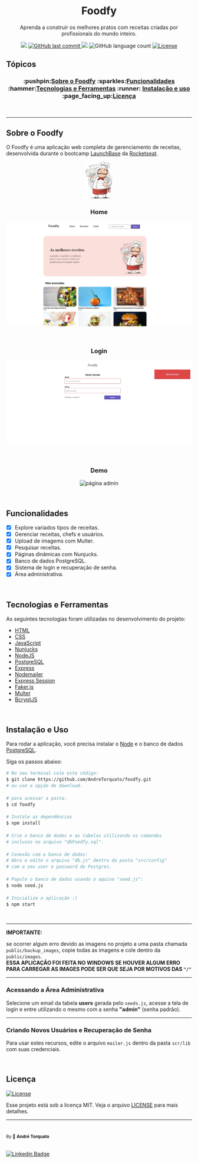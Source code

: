 <h1 align="center">
Foodfy
</h1>

<p align="center">Aprenda a construir os melhores pratos com receitas criadas por profissionais do mundo inteiro.</p>

<p align="center">
  <img src="https://img.shields.io/badge/status-CONCLUÍDO-FD951F?style=flat-square">
    <a href="https://github.com/AndreTorquato/foodfy/commits/master">
    <img alt="GitHub last commit" src="https://img.shields.io/github/last-commit/AndreTorquato/foodfy?color=FD951F&style=flat-square">
  </a>
    
  <img src="https://img.shields.io/badge/made%20by-ANDRE%20TORQUATO-FD951F?style=flat-square">
  <img alt="GitHub language count" src="https://img.shields.io/github/languages/count/andretorquato/foodfy?color=FD951F&style=flat-square">
  <a href="https://opensource.org/licenses/MIT">
    <img alt="License" src="https://img.shields.io/badge/license-MIT-FD951F?style=flat-square">
  </a>
</p>

## Tópicos 
<h3 align="center">
:pushpin:<a href="#sobre-o-foodfy">Sobre o Foodfy</a>
:sparkles:<a href="#funcionalidades">Funcionalidades</a> 
:hammer:<a href="#tecnologias-e-ferramentas">Tecnologias e Ferramentas</a>
:runner: <a href="#instalação-e-uso">Instalação e uso</a>
:page_facing_up:<a href="#licença">Licença</a>

</h3>

<br>

---

## Sobre o Foodfy


O Foodfy é uma aplicação web completa de gerenciamento de receitas, desenvolvida durante o bootcamp [LaunchBase](https://rocketseat.com.br) da [Rocketseat](https://rocketseat.com.br/).
<p align="center">
<img alt="Chef" title="#Chef" src="./public/screenshots/chef.png" height="100"/>
</p>

<h3 align="center">Home</h3>
<p align="center">
  <img src="./public/screenshots/home.jpg" alt="página principal">
</p>

<br>

<h3 align="center">Login</h3>
<p align="center">
  <img src="./public/screenshots/login.jpg" alt="página admin">
</p>
<br>
<h3 align="center">Demo</h3>
<p align="center">
  <img src="./public/screenshots/example.gif" alt="página admin">
</p>
<br>

## Funcionalidades

- [X] Explore variados tipos de receitas.
- [X] Gerenciar receitas, chefs e usuários.
- [X] Upload de imagems com Multer.
- [X] Pesquisar receitas.
- [X] Páginas dinâmicas com Nunjucks.
- [X] Banco de dados PostgreSQL.
- [X] Sistema de login e recuperação de senha.
- [X] Área administrativa.

<br>

## Tecnologias e Ferramentas
As seguintes tecnologias foram utilizadas no desenvolvimento do projeto:

- [HTML](https://devdocs.io/html/)
- [CSS](https://devdocs.io/css/)
- [JavaScript](https://devdocs.io/javascript/)
- [Nunjucks](https://mozilla.github.io/nunjucks/)
- [NodeJS](https://nodejs.org/en/)
- [PostgreSQL](https://www.postgresql.org/)
- [Express](https://expressjs.com/)
- [Nodemailer](https://nodemailer.com/about/)
- [Express Session](https://github.com/expressjs/session)
- [Faker.js](https://github.com/Marak/Faker.js)
- [Multer](https://github.com/expressjs/multer)
- [BcryptJS](https://github.com/dcodeIO/bcrypt.js)


<br>

## Instalação e Uso

Para rodar a aplicação, você precisa instalar o [Node](https://nodejs.org/en/) e o banco de dados [PostgreSQL](https://www.postgresql.org/).

Siga os passos abaixo:

```bash
# No seu terminal cole este código:
$ git clone https://github.com/AndreTorquato/foodfy.git
# ou use a opção de download.

# para acessar a pasta:
$ cd foodfy

# Instale as dependências
$ npm install

# Crie o banco de dados e as tabelas utilizando os comandos
# inclusos no arquivo "dbFoodfy.sql".
    
# Conexão com o banco de dados:
# Abra e edite o arquivo "db.js" dentro da pasta "src/config"
# com o seu user e password do Postgres.

# Popule o banco de dados usando o aquivo "seed.js":
$ node seed.js

# Inicialize a aplicação :)
$ npm start
```
<br>

---
**IMPORTANTE:** 

se ocorrer algum erro devido as imagens no projeto a uma pasta chamada `public/backup_images`, copie todas as imagens e cole dentro da `public/images`.
<br>
**ESSA APLICAÇÃO FOI FEITA NO WINDOWS SE HOUVER ALGUM ERRO PARA CARREGAR AS IMAGES PODE SER QUE SEJA POR MOTIVOS DAS `"/"`**

---

### Acessando a Área Administrativa

Selecione um email da tabela **users** gerada pelo `seeds.js`, acesse a tela de login e entre utilizando o mesmo com a senha **"admin"** (senha padrão).

---
### Criando Novos Usuários e Recuperação de Senha

Para usar estes recursos, edite o arquivo `mailer.js` dentro da pasta `scr/lib` com suas credenciais.

<br>

## Licença
<a href="https://opensource.org/licenses/MIT">
    <img alt="License" src="https://img.shields.io/badge/license-MIT-FD951F?style=flat-square">
</a>

<br>

Esse projeto está sob a licença MIT. Veja o arquivo [LICENSE](/LICENSE) para mais detalhes.

---
 <img style="border-radius: 50%;" src="https://avatars.githubusercontent.com/u/44441254?s=460&u=9b932a2ecaa511f678b3e0cb118c9b536e6e166e&v=4" width="100px;" alt=""/>
 <br />
 <sub>By 💛 <b>André Torquato</b></sub> 

<br>
<br>

[![Linkedin Badge](https://img.shields.io/badge/-Andre%20Torquato-blue?style=flat-square&logo=Linkedin&logoColor=white&link=https://www.linkedin.com/in/andretorquatoo/)](https://www.linkedin.com/in/andretorquatoo/) 
